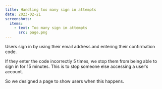 ```yaml
---
title: Handling too many sign in attempts
date: 2023-02-21
screenshots:
  items:
    - text: Too many sign in attempts
      src: page.png
---
```


Users sign in by using their email address and entering their confirmation code.

If they enter the code incorrectly 5 times, we stop them from being able to sign in for 15 minutes. This is to stop someone else accessing a user’s account.

So we designed a page to show users when this happens.
